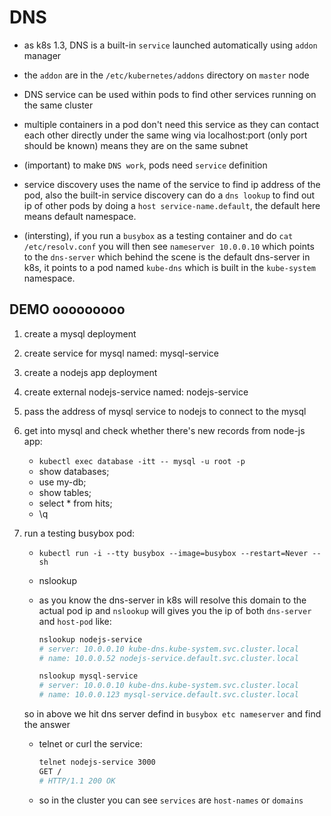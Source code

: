 # DNS

- as k8s 1.3, DNS is a built-in `service` launched automatically using `addon` manager

- the `addon` are in the `/etc/kubernetes/addons` directory on `master` node

- DNS service can be used within pods to find other services running on the same cluster

- multiple containers in a pod don't need this service as they can contact each other
directly under the same wing via localhost:port (only port should be known)
means they are on the same subnet

- (important) to make `DNS work`, pods need `service` definition

- service discovery uses the name of the service to find ip address of the pod, also
the built-in service discovery can do a `dns lookup` to find out ip of other pods by
doing a `host service-name.default`, the default here means default namespace.

- (intersting), if you run a `busybox` as a testing container and do `cat /etc/resolv.conf`
you will then see `nameserver 10.0.0.10` which points to the `dns-server` which behind the
scene is the default dns-server in k8s, it points to a pod named `kube-dns` which is built
in the `kube-system` namespace.

## DEMO ooooooooo

1. create a mysql deployment

2. create service for mysql named: mysql-service

3. create a nodejs app deployment

4. create external nodejs-service named: nodejs-service

5. pass the address of mysql service to nodejs to connect to the mysql

6. get into mysql and check whether there's new records from node-js app:
    - `kubectl exec database -itt -- mysql -u root -p`
    - show databases;
    - use my-db;
    - show tables;
    - select * from hits;
    - \q

7. run a testing busybox pod:
    - `kubectl run -i --tty busybox --image=busybox --restart=Never -- sh`
    - nslookup
    - as you know the dns-server in k8s will resolve this domain to the actual pod ip
    and `nslookup` will gives you the ip of both `dns-server` and `host-pod` like:

        ``` sh
        nslookup nodejs-service
        # server: 10.0.0.10 kube-dns.kube-system.svc.cluster.local
        # name: 10.0.0.52 nodejs-service.default.svc.cluster.local

        nslookup mysql-service
        # server: 10.0.0.10 kube-dns.kube-system.svc.cluster.local
        # name: 10.0.0.123 mysql-service.default.svc.cluster.local
        ```

    so in above we hit dns server defind in `busybox etc nameserver` and find the answer
    - telnet or curl the service:
    
        ``` sh
        telnet nodejs-service 3000
        GET /
        # HTTP/1.1 200 OK
        ```
    
    - so in the cluster you can see `services` are `host-names` or `domains`
